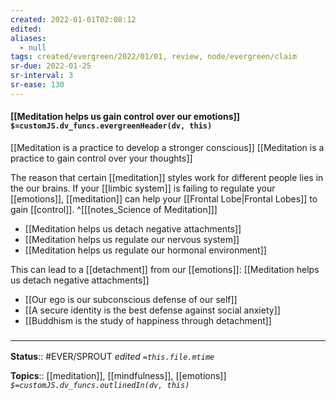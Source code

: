 ```yaml
---
created: 2022-01-01T02:08:12 
edited: 
aliases:
  - null
tags: created/evergreen/2022/01/01, review, node/evergreen/claim
sr-due: 2022-01-25
sr-interval: 3
sr-ease: 130
---
```


#### [[Meditation helps us gain control over our emotions]] `$=customJS.dv_funcs.evergreenHeader(dv, this)`

[[Meditation is a practice to develop a stronger conscious]]
[[Meditation is a practice to gain control over your thoughts]]

The reason that certain [[meditation]] styles work for different people lies in the our brains. 
If your [[limbic system]] is failing to regulate your [[emotions]], [[meditation]] can help your [[Frontal Lobe|Frontal Lobes]] to gain [[control]].
^[[[notes_Science of Meditation]]]

- [[Meditation helps us detach negative attachments]]
- [[Meditation helps us regulate our nervous system]]
- [[Meditation helps us regulate our hormonal environment]]

This can lead to a [[detachment]] from our [[emotions]]:
[[Meditation helps us detach negative attachments]]

- [[Our ego is our subconscious defense of our self]]
- [[A secure identity is the best defense against social anxiety]]
- [[Buddhism is the study of happiness through detachment]]

### <hr class="footnote"/> 
**Status**:: #EVER/SPROUT
*edited `=this.file.mtime`*

**Topics**:: [[meditation]], [[mindfulness]], [[emotions]]
*`$=customJS.dv_funcs.outlinedIn(dv, this)`*
